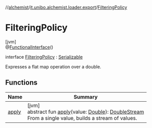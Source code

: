 //[alchemist](../../../index.md)/[it.unibo.alchemist.loader.export](../index.md)/[FilteringPolicy](index.md)

# FilteringPolicy

[jvm]\
@[FunctionalInterface](https://docs.oracle.com/javase/8/docs/api/java/lang/FunctionalInterface.html)()

interface [FilteringPolicy](index.md) : [Serializable](https://docs.oracle.com/javase/8/docs/api/java/io/Serializable.html)

Expresses a flat map operation over a double.

## Functions

| Name | Summary |
|---|---|
| [apply](apply.md) | [jvm]<br>abstract fun [apply](apply.md)(value: [Double](https://kotlinlang.org/api/latest/jvm/stdlib/kotlin/-double/index.html)): [DoubleStream](https://docs.oracle.com/javase/8/docs/api/java/util/stream/DoubleStream.html)<br>From a single value, builds a stream of values. |
